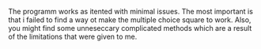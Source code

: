 The programm works as itented with minimal issues. The most important is that i failed to find a way ot make the multiple choice square to work. Also, you might find some unneseccary complicated methods which are a result of the limitations that were given to me.

